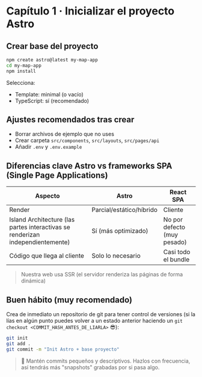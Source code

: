 # Capítulo 1 · Inicializar el proyecto Astro

## Crear base del proyecto
```bash
npm create astro@latest my-map-app
cd my-map-app
npm install
```

Selecciona:
- Template: minimal (o vacío)
- TypeScript: sí (recomendado)

## Ajustes recomendados tras crear
- Borrar archivos de ejemplo que no uses
- Crear carpeta `src/components`, `src/layouts`, `src/pages/api`
- Añadir `.env` y `.env.example`

## Diferencias clave Astro vs frameworks SPA (Single Page Applications)
| Aspecto | Astro | React SPA |
|---------|-------|----------|
| Render | Parcial/estático/híbrido | Cliente |
| Island Architecture (las partes interactivas se renderizan independientemente) | Sí (más optimizado) | No por defecto (muy pesado) |
| Código que llega al cliente | Solo lo necesario | Casi todo el bundle |

> Nuestra web usa SSR (el servidor renderiza las páginas de forma dinámica)

## Buen hábito (muy recomendado)
Crea de inmediato un repositorio de git para tener control de versiones (si la lías en algún punto puedes volver a un estado anterior haciendo un `git checkout <COMMIT_HASH_ANTES_DE_LIARLA>` 😎):
```bash
git init
git add .
git commit -m "Init Astro + base proyecto"
```

> 🧠 Mantén commits pequeños y descriptivos. Hazlos con frecuencia, así tendrás más "snapshots" grabadas por si pasa algo.